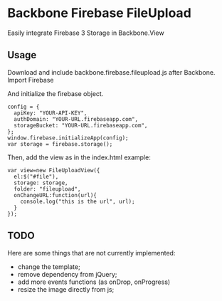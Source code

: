 # Backbone Firebase FileUpload

Easily integrate Firebase 3 Storage in Backbone.View

## Usage

Download and include backbone.firebase.fileupload.js after Backbone. Import Firebase

  <script src="https://www.gstatic.com/firebasejs/live/3.0/firebase.js"></script>

And initialize the firebase object.

    config = {
      apiKey: "YOUR-API-KEY",
      authDomain: "YOUR-URL.firebaseapp.com",
      storageBucket: "YOUR-URL.firebaseapp.com",
    };
    window.firebase.initializeApp(config);
    var storage = firebase.storage();

Then, add the view as in the index.html example:

    var view=new FileUploadView({
      el:$("#file"),
      storage: storage,
      folder: "fileupload",
      onChangeURL:function(url){
        console.log("this is the url", url);
      }
    });


## TODO
Here are some things that are not currently implemented:
  - change the template;
  - remove dependency from jQuery;
  - add more events functions (as onDrop, onProgress)
  - resize the image directly from js;
